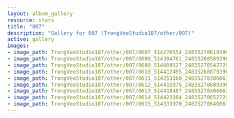 ```yaml
---
layout: album_gallery
resource: stars
title: "007"
description: "Gallery for 007 (TrongVeoStudio187/other/007)"
active: gallery
images:
- image_path: TrongVeoStudio187/other/007/0607_514276554_24835270619396562_6065895012340466374_n.jpg
- image_path: TrongVeoStudio187/other/007/0608_514394761_24835268569396767_8511959508595197795_n.jpg
- image_path: TrongVeoStudio187/other/007/0609_514609527_24835270542729903_4820124291400333571_n.jpg
- image_path: TrongVeoStudio187/other/007/0610_514412495_24835268879396736_7524685757938260556_n.jpg
- image_path: TrongVeoStudio187/other/007/0611_514253160_24835270386063252_8649290946693993764_n.jpg
- image_path: TrongVeoStudio187/other/007/0612_514415975_24835270609396563_3715142939610082722_n.jpg
- image_path: TrongVeoStudio187/other/007/0613_514418487_24835270406063250_7070656975914555677_n.jpg
- image_path: TrongVeoStudio187/other/007/0614_514423104_24835270652729892_5093932610991122354_n.jpg
- image_path: TrongVeoStudio187/other/007/0615_514333970_24835270646063226_5264461420835570169_n.jpg
---
```

